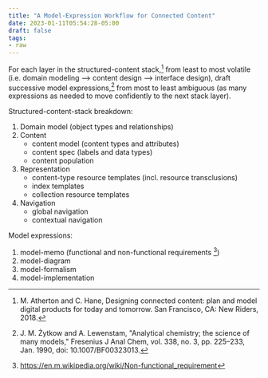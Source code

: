 ```yaml
---
title: "A Model-Expression Workflow for Connected Content"
date: 2023-01-11T05:54:28-05:00
draft: false
tags:
- raw
---
```


For each layer in the structured-content stack,[^Atherton2018] from least to most volatile (i.e. domain modeling
⟶ content design ⟶ interface design), draft successive model expressions,[^Żytkow1990] from most to least
ambiguous (as many expressions as needed to move confidently to the next stack layer).

Structured-content-stack breakdown:

1. Domain model (object types and relationships)
2.  Content
    - content model (content types and attributes)
    - content spec (labels and data types)
    - content population
3. Representation
    - content-type resource templates (incl. resource transclusions)
    - index templates
    - collection resource templates
4. Navigation
    - global navigation
    - contextual navigation


Model expressions:

1. model-memo (functional and non-functional requirements [^NFR])
2. model-diagram
3. model-formalism
4. model-implementation

[^Atherton2018]: M. Atherton and C. Hane, Designing connected content: plan and model digital products for today and tomorrow. San Francisco, CA: New Riders, 2018.
[^Żytkow1990]: J. M. Żytkow and A. Lewenstam, "Analytical chemistry; the science of many models," Fresenius J Anal Chem, vol. 338, no. 3, pp. 225–233, Jan. 1990, doi: 10.1007/BF00323013.
[^NFR]: https://en.m.wikipedia.org/wiki/Non-functional_requirement

